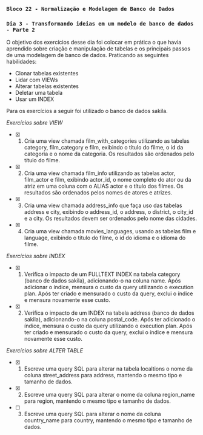 ### `Bloco 22 - Normalização e Modelagem de Banco de Dados`
### `Dia 3 - Transformando ideias em um modelo de banco de dados - Parte 2`

O objetivo dos exercícios desse dia foi colocar em prática o que havia aprendido sobre criação e manipulação de tabelas e os principais passos de uma modelagem de banco de dados. Praticando as seguintes habilidades:
  - Clonar tabelas existentes
  - Lidar com VIEWs
  - Alterar tabelas existentes
  - Deletar uma tabela
  - Usar um INDEX

Para os exercícios a seguir foi utilizado o banco de dados sakila.

_Exercícios sobre VIEW_
- [x] 1. Cria uma view chamada film_with_categories utilizando as tabelas category, film_category e film, exibindo o título do filme, o id da categoria e o nome da categoria. Os resultados são ordenados pelo título do filme.
- [x] 2. Cria uma view chamada film_info utilizando as tabelas actor, film_actor e film, exibindo actor_id, o nome completo do ator ou da atriz em uma coluna com o ALIAS actor e o título dos filmes. Os resultados são ordenados pelos nomes de atores e atrizes.
- [x] 3. Cria uma view chamada address_info que faça uso das tabelas address e city, exibindo o address_id, o address, o district, o city_id e a city. Os resultados devem ser ordenados pelo nome das cidades.
- [x] 4. Cria uma view chamada movies_languages, usando as tabelas film e language, exibindo o título do filme, o id do idioma e o idioma do filme.

_Exercícios sobre INDEX_
- [x] 1. Verifica o impacto de um FULLTEXT INDEX na tabela category (banco de dados sakila), adicionando-o na coluna name. Após adicionar o índice, mensura o custo da query utilizando o execution plan. Após ter criado e mensurado o custo da query, exclui o índice e mensura novamente esse custo.
- [x] 2. Verifica o impacto de um INDEX na tabela address (banco de dados sakila), adicionando-o na coluna postal_code. Após ter adicionado o índice, mensura o custo da query utilizando o execution plan. Após ter criado e mensurado o custo da query, exclui o índice e mensura novamente esse custo.

_Exercícios sobre ALTER TABLE_
- [x] 1. Escreve uma query SQL para alterar na tabela localtions o nome da coluna street_address para address, mantendo o mesmo tipo e tamanho de dados.
- [x] 2. Escreve uma query SQL para alterar o nome da coluna region_name para region, mantendo o mesmo tipo e tamanho de dados.
- [ ] 3. Escreve uma query SQL para alterar o nome da coluna country_name para country, mantendo o mesmo tipo e tamanho de dados.
